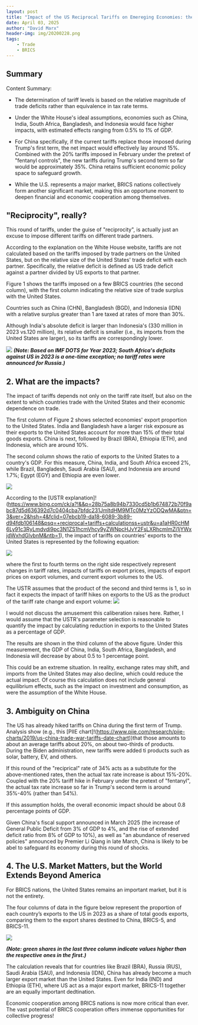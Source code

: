 ```yaml
---
layout: post
title: "Impact of the US Reciprocal Tariffs on Emereging Economies: the case of BRICS"
date: April 03, 2025
author: "David Marx"
header-img: img/20200228.png
tags:
    - Trade
    - BRICS
---
```


## Summary

Content Summary: 
- The determination of tariff levels is based on the relative magnitude of trade deficits rather than equivalence in tax rate terms. 

- Under the White House's ideal assumptions, economies such as China, India, South Africa, Bangladesh, and Indonesia would face higher impacts, with estimated effects ranging from 0.5% to 1% of GDP. 

- For China specifically, if the current tariffs replace those imposed during Trump's first term, the net impact would effectively lay around 15%. Combined with the 20% tariffs imposed in February under the pretext of "fentanyl controls", the new tariffs during Trump's second term so far would be approximately 35%. China retains sufficient economic policy space to safeguard growth. 

- While the U.S. represents a major market, BRICS nations collectively form another significant market, making this an opportune moment to deepen financial and economic cooperation among themselves.



## "Reciprocity", really? 
This round of tariffs, under the guise of "reciprocity", is actually just an excuse to impose different tariffs on different trade partners. 

According to the explanation on the White House website, tariffs are not calculated based on the tariffs imposed by trade partners on the United States, but on the relative size of the United States' trade deficit with each partner. Specifically, the relative deficit is defined as US trade deficit against a partner divided by US exports to that partner.

Figure 1 shows the tariffs imposed on a few  BRICS countries (the second column), with the first column indicating the relative size of trade surplus with the United States. 

Countries such as China (CHN), Bangladesh (BGD), and Indonesia (IDN) with a relative surplus greater than 1 are taxed at rates of more than 30%. 

Although India's absolute deficit is larger than Indonesia's (330 million in 2023 vs.120 million), its relative deficit is smaller (i.e., its imports from the United States are larger), so its tariffs are correspondingly lower.

![](https://david-chi-zhang.github.io/MReview/img/20250403/F1.jpg)
***(Note: Based on IMF DOTS for Year 2023; South Africa's deficits against US in 2023 is a one-time exception; no tariff rates were announced for Russia.)*** 

## 2. What are the impacts?
The impact of tariffs depends not only on the tariff rate itself, but also on the extent to which countries trade with the United States and their economic dependence on trade. 

The first column of Figure 2 shows selected economies' export proportion to the United States. India and Bangladesh have a larger risk exposure as their exports to the United States account for more than 15% of their total goods exports. China is next, followed by Brazil (BRA), Ethiopia (ETH), and Indonesia, which are around 10%. 

The second column shows the ratio of exports to the United States to a country's GDP. For this measure, China, India, and South Africa exceed 2%, while Brazil, Bangladesh, Saudi Arabia (SAU), and Indonesia are around 1.7%; Egypt (EGY) and Ethiopia are even lower. 

![](https://david-chi-zhang.github.io/MReview/img/20250403/F2.jpg)

According to  the [USTR explanation]!(https://www.bing.com/ck/a?!&&p=28b75a8b94b7330cd5b1b674872b70f9abc87d5d636392d7c0404cba7bfdc231JmltdHM9MTc0MzYzODQwMA&ptn=3&ver=2&hsh=4&fclid=07ebcb19-da18-6089-3b89-d94fdb106148&psq=+reciprocal+tariffs+calculationss+ustr&u=a1aHR0cHM6Ly91c3RyLmdvdi9pc3N1ZS1hcmVhcy9yZWNpcHJvY2FsLXRhcmlmZi1jYWxjdWxhdGlvbnM&ntb=1), the impact of tariffs on countries' exports to the United States is represented by the following equation: 

![](https://david-chi-zhang.github.io/MReview/img/20250403/F3.jpg)

where the first to fourth terms on the right side respectively represent changes in tariff rates, impacts of tariffs on export prices, impacts of export prices on export volumes, and current export volumes to the US. 

The USTR assumes that the product of the second and third terms is 1, so in fact it expects the impact of tariff hikes on exports to the US as the product of the tariff rate change and export volume: 
![](https://david-chi-zhang.github.io/MReview/img/20250403/F4.jpg)

I would not discuss the amusement this caliberation raises here. Rather, I would assume that the USTR's parameter selection is reasonable to quantify the impact by calculating reduction in exports to the United States as a percentage of GDP. 

The results are shown in the third column of the above figure. Under this measurement, the GDP of China, India, South Africa, Bangladesh, and Indonesia will decrease by about 0.5 to 1 percentage point. 

This could be an extreme situation. In reality, exchange rates may shift, and imports from the United States may also decline, which could reduce the actual impact. Of course this calculation does not include general equilibrium effects, such as the impact on investment and consumption, as were the assumption of the White House.


## 3. Ambiguity on China
The US has already hiked tariffs on China during the first term of Trump.  Analysis show (e.g., this [PIIE chart]!(https://www.piie.com/research/piie-charts/2019/us-china-trade-war-tariffs-date-chart))that those amounts to about an average tariffs about 20%, on about two-thirds of products. During the Biden administration, new tariffs were added ti products such as solar, battery, EV, and others. 

If this round of the "reciprical" rate of 34% acts as a substitute for the above-mentioned rates, then the actual tax rate increase is about 15%-20%. Coupled with the 20% tariff hike in February under the pretext of "fentanyl", the actual tax rate increase so far in Trump's second term is around  35%-40% (rather than 54%). 

If this assumption holds, the overall economic impact should be about 0.8 percentage points of GDP. 

Given China's fiscal support announced in March 2025 (the increase of General Public Deficit from 3% of GDP to 4%, and the rise of extended deficit ratio from 8% of GDP to 10%), as well as "an abundance of reserved policies" announced by Premier Li Qiang in late March, China is likely to be abel to safeguard its economy during this round of shocks.


## 4. The U.S. Market Matters, but the World Extends Beyond America
For BRICS nations, the United States remains an important market, but it is not the entirety. 

The four columns of data in the figure below represent the proportion of each country’s exports to the US  in 2023 as a share of total goods exports, comparing them to the export shares destined to China, BRICS-5, and BRICS-11. 

![](https://david-chi-zhang.github.io/MReview/img/20250403/F5.jpg)

***(Note: green shares in the last three column indicate values higher than the respective ones in the first.)***

The calculation reveals that for countries like Brazil (BRA), Russia (RUS), Saudi Arabia (SAU), and Indonesia (IDN), China has already become a much larger export market than the United States. Even for India (IND) and Ethiopia (ETH), where US act as a major export market, BRICS-11 together are an equally important dedtination. 

Economic cooperation among BRICS nations is now more critical than ever. The vast potential of BRICS cooperation offers immense opportunities for collective progress! ​ ​

